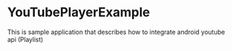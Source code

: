 # YouTubePlayerExample
This is sample application that describes how to integrate android youtube api (Playlist)
